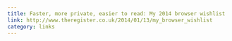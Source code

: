 ```yaml
---
title: Faster, more private, easier to read: My 2014 browser wishlist
link: http://www.theregister.co.uk/2014/01/13/my_browser_wishlist
category: links
---
```

